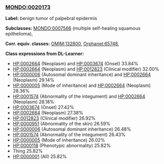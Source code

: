 
### [MONDO:0020173](http://purl.obolibrary.org/obo/MONDO_0020173)
**Label:** benign tumor of palpebral epidermis

**Subclasses:** [MONDO:0007566](http://purl.obolibrary.org/obo/MONDO_0007566) (multiple self-healing squamous epithelioma), 

**Corr. equiv. classes:** [OMIM:132800](http://purl.obolibrary.org/obo/OMIM_132800), [Orphanet:65748](http://www.orpha.net/ORDO/Orphanet_65748), 

**Class expressions from DL-Learner:**

- [HP:0002664](http://purl.obolibrary.org/obo/HP_0002664) (Neoplasm) and [HP:0003674](http://purl.obolibrary.org/obo/HP_0003674) (Onset) 33.84%
- [HP:0002664](http://purl.obolibrary.org/obo/HP_0002664) (Neoplasm) and [HP:0012823](http://purl.obolibrary.org/obo/HP_0012823) (Clinical modifier) 32.00%
- [HP:0000006](http://purl.obolibrary.org/obo/HP_0000006) (Autosomal dominant inheritance) and [HP:0002664](http://purl.obolibrary.org/obo/HP_0002664) (Neoplasm) 29.14%
- [HP:0000005](http://purl.obolibrary.org/obo/HP_0000005) (Mode of inheritance) and [HP:0002664](http://purl.obolibrary.org/obo/HP_0002664) (Neoplasm) 28.36%
- [HP:0001574](http://purl.obolibrary.org/obo/HP_0001574) (Abnormality of the integument) and [HP:0002664](http://purl.obolibrary.org/obo/HP_0002664) (Neoplasm) 28.18%
- [HP:0003674](http://purl.obolibrary.org/obo/HP_0003674) (Onset) 27.42%
- [HP:0002664](http://purl.obolibrary.org/obo/HP_0002664) (Neoplasm) 27.38%
- [HP:0012823](http://purl.obolibrary.org/obo/HP_0012823) (Clinical modifier) 26.92%
- [HP:0000951](http://purl.obolibrary.org/obo/HP_0000951) (Abnormality of the skin) 26.59%
- [HP:0000006](http://purl.obolibrary.org/obo/HP_0000006) (Autosomal dominant inheritance) 26.48%
- [HP:0001574](http://purl.obolibrary.org/obo/HP_0001574) (Abnormality of the integument) 26.43%
- [HP:0000005](http://purl.obolibrary.org/obo/HP_0000005) (Mode of inheritance) 26.02%
- [HP:0000118](http://purl.obolibrary.org/obo/HP_0000118) (Phenotypic abnormality) 25.82%
- Thing 25.82%
- [HP:0000001](http://purl.obolibrary.org/obo/HP_0000001) (All) 25.82%


